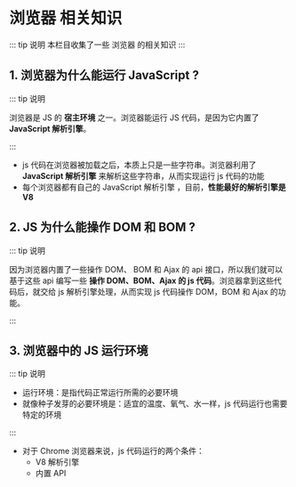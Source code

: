 # 浏览器 相关知识

::: tip 说明
本栏目收集了一些 浏览器 的相关知识
:::

## 1. 浏览器为什么能运行 JavaScript ?

::: tip 说明

浏览器是 JS 的 **宿主环境** 之一。浏览器能运行 JS 代码，是因为它内置了 **JavaScript 解析引擎**。

:::

- js 代码在浏览器被加载之后，本质上只是一些字符串。浏览器利用了 **JavaScript 解析引擎** 来解析这些字符串，从而实现运行 js 代码的功能
- 每个浏览器都有自己的 JavaScript 解析引擎 ，目前，**性能最好的解析引擎是 V8**

<tgx-img src="/browser/browser/browser-principle.png" 
    alt="浏览器为什么能运行 JavaScript示意图" 
    title="浏览器为什么能运行 JavaScript示意图"
    width="740">
</tgx-img>

## 2. JS 为什么能操作 DOM 和 BOM ?

::: tip 说明

因为浏览器内置了一些操作 DOM、 BOM 和 Ajax 的 api 接口，所以我们就可以基于这些 api 编写一些 **操作 DOM、BOM、Ajax 的 js 代码**。浏览器拿到这些代码后，就交给 js 解析引擎处理，从而实现 js 代码操作 DOM，BOM 和 Ajax 的功能。

:::
<tgx-img src="/browser/browser/browser-dom-bom.png" 
    alt="JS 为什么能操作 DOM 和 BOM示意图" 
    title="JS 为什么能操作 DOM 和 BOM示意图"
    width="740">
</tgx-img>

## 3. 浏览器中的 JS 运行环境

::: tip 说明

- 运行环境：是指代码正常运行所需的必要环境
- 就像种子发芽的必要环境是：适宜的温度、氧气、水一样，js 代码运行也需要特定的环境

:::

- 对于 Chrome 浏览器来说，js 代码运行的两个条件：
  - V8 解析引擎
  - 内置 API

<tgx-img src="/browser/browser/environment.png" 
    alt="JS 运行环境示意图" 
    title="JS 运行环境示意图"
    width="740">
</tgx-img>
